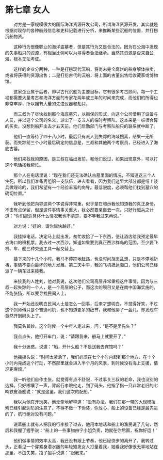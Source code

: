 # 第七章 女人


　　对方是一家规模很大的国际海洋资源开发公司，所谓海洋资源开发，其实就是根据对现存的各种航线信息和史料记载进行分析，来推断某些沉船的位置，并打捞沉船物资。

　　这种行为很像职业的海洋盗墓者，但是其行为又是合法的，因为在公海中发现的失事船只的资源，有相当比例可以为寻得者合法继承。当然其资源是否来自公海，根本无法考证。

　　这样的企业分两种，一种是打捞现代沉船，将尚未完全腐烂的船身解体拍卖，或者将获得的资源出售；二是打捞古代的沉船，将上面的古董出售给收藏家或博物馆。

　　这家企业属于后者，即以古代沉船为主要目标，它有很多考古顾问，每一个工程都需要大量考古和海洋方面的专家花两年或三年的时间来完成，而他们的所得也非常丰厚，所以拥有大量的先进仪器和船只。

　　而三叔为了尽快找到那个海底墓穴，以担保的形式，向这个公司借用了设备与人员，并以这个公司的名义，派出了一支五人的临时考察队。这本来是一桩很合算的买卖。没想到船开出去才五天前，他们后勤部门与考察队船只的联系就中断了。

　　他们一直等待了四十八小时，最后只有派人到失踪的海域搜索，结果一无所获。而失踪前三个小时最后确定的信息是，三叔和其他两个考察员，已经进入了海底古墓。

　　他们来找我的原因，是三叔在临出发前，和他们说过，如果出现意外，可以打这个电话找我帮忙。

　　那个人在电话里说：“现在我们还无法确认古墓里面的情况，不知道这三个人生死，所以我们准备再组织一支队伍，进去看看，因为我们这里大部分都是纸上谈兵做理论的，我们希望有一个经验丰富的向导。最低限度，必须帮他们找到墓穴的确切位置。”

　　我听到他把向导这两个字说得非常重，似乎是在暗示我他知道我的真正身份，不由有点保留，但是这件事情事关重大，我必然要亲自去一次，只好行缓兵之计道：“你们那边具体什么情况我也不清楚，要不等我过来再说。”

　　对方说：“好的，请你越快越好。”

　　我挂掉电话，决定马上就出发，匆忙收拾了一下东西，便让酒店给我预定最早去海口的班机票。我去过一次西沙，知道如果要到真正西沙群岛的范围，至少要飞机、车、船三种交通工具一起交替上。

　　接下来的十几个小时，我马不停蹄地赶路，也没时间胡思乱想，只是不停地祈祷，事情不要向最坏的地方发展。第二天中午，我的飞机抵达海口，他们公司已经派了一辆车过来接我。

　　来接我的人姓刘，他对我说，这次他们公司高层非常重视这件事情，因为与三叔一起失踪的一个人，是一个高层的公子，而这次的项目又是在南中国海实施的，不能张扬，所以要寻找民间人士。

　　我一开始还没明白民间人士是怎么一回事，后来才想明白，不觉得好笑，不过这个刘师傅只是个普通司机，也不知道更多的细节，我和他聊了一会儿，却发现车竟然开到码头上了。

　　我莫名其妙，这个时候一个中年人走过来，问：“是不是吴先生？”

　　我点点头，他打开车门，说：“请跟我来，船马上就要开了。”

　　我十分迷惑，说道：“船，开什么船？不是送我去宾馆吗？”

　　他摇摇头说：“时间太紧急了，我们必须在七个小时内赶到那个地方，在十个小时内完成这个行动，不然那里就会进入半个月的风季，到时候没有海上支援，情况更麻烦。”

　　我一听他们自作主张，就觉得有点不舒服，不过事关三叔的老命，我也没别的选择，只好嘟囔了一声，背起行李跟他走，到了码头，他指了指一只非常老旧的七吨铁皮渔船说：“就是这里，我们这次的配船。”

　　我以为他在开玩笑，他无奈地解释道：“没有办法，我们在那一带的大规模搜索已经引起边防的注意了，不得不做一下伪装，你放心，船上的设备已经是最先进的了，航行绝对没有问题。”

　　说着船上就有人把我的行李接了过去，他用本地话和船上的渔民说了几句，然后和我握了握手说：“船上的一些事物由宁小姐负责，她就在你后面，祝你好运！”

　　他们做事情的效率太高，我还没有跟上节奏，他已经快步的离开了，我转过头，正看见一个穿紧身潜水服的年轻短发女人打量着我，她看我好像很无辜地站在那里，不由失笑，招了招手说道：“跟我来。”

